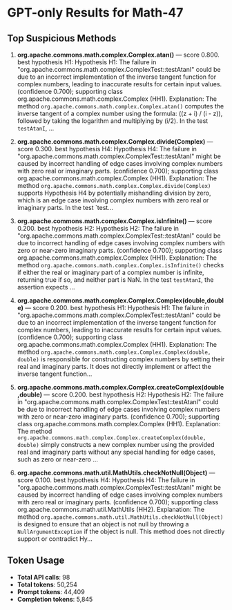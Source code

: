 # GPT-only Results for Math-47

## Top Suspicious Methods

1. **org.apache.commons.math.complex.Complex.atan()** — score 0.800. best hypothesis H1: Hypothesis H1: The failure in "org.apache.commons.math.complex.ComplexTest::testAtanI" could be due to an incorrect implementation of the inverse tangent function for complex numbers, leading to inaccurate results for certain input values. (confidence 0.700); supporting class org.apache.commons.math.complex.Complex (HH1).
    Explanation: The method `org.apache.commons.math.complex.Complex.atan()` computes the inverse tangent of a complex number using the formula: \((z + i) / (i - z)\), followed by taking the logarithm and multiplying by \(i/2\). In the test `testAtanI`, ...

2. **org.apache.commons.math.complex.Complex.divide(Complex)** — score 0.300. best hypothesis H4: Hypothesis H4: The failure in "org.apache.commons.math.complex.ComplexTest::testAtanI" might be caused by incorrect handling of edge cases involving complex numbers with zero real or imaginary parts. (confidence 0.700); supporting class org.apache.commons.math.complex.Complex (HH1).
    Explanation: The method `org.apache.commons.math.complex.Complex.divide(Complex)` supports Hypothesis H4 by potentially mishandling division by zero, which is an edge case involving complex numbers with zero real or imaginary parts. In the test `test...

3. **org.apache.commons.math.complex.Complex.isInfinite()** — score 0.200. best hypothesis H2: Hypothesis H2: The failure in "org.apache.commons.math.complex.ComplexTest::testAtanI" could be due to incorrect handling of edge cases involving complex numbers with zero or near-zero imaginary parts. (confidence 0.700); supporting class org.apache.commons.math.complex.Complex (HH1).
    Explanation: The method `org.apache.commons.math.complex.Complex.isInfinite()` checks if either the real or imaginary part of a complex number is infinite, returning true if so, and neither part is NaN. In the test `testAtanI`, the assertion expects ...

4. **org.apache.commons.math.complex.Complex.Complex(double,double)** — score 0.200. best hypothesis H1: Hypothesis H1: The failure in "org.apache.commons.math.complex.ComplexTest::testAtanI" could be due to an incorrect implementation of the inverse tangent function for complex numbers, leading to inaccurate results for certain input values. (confidence 0.700); supporting class org.apache.commons.math.complex.Complex (HH1).
    Explanation: The method `org.apache.commons.math.complex.Complex.Complex(double, double)` is responsible for constructing complex numbers by setting their real and imaginary parts. It does not directly implement or affect the inverse tangent function...

5. **org.apache.commons.math.complex.Complex.createComplex(double,double)** — score 0.200. best hypothesis H2: Hypothesis H2: The failure in "org.apache.commons.math.complex.ComplexTest::testAtanI" could be due to incorrect handling of edge cases involving complex numbers with zero or near-zero imaginary parts. (confidence 0.700); supporting class org.apache.commons.math.complex.Complex (HH1).
    Explanation: The method `org.apache.commons.math.complex.Complex.createComplex(double, double)` simply constructs a new complex number using the provided real and imaginary parts without any special handling for edge cases, such as zero or near-zero ...

6. **org.apache.commons.math.util.MathUtils.checkNotNull(Object)** — score 0.100. best hypothesis H4: Hypothesis H4: The failure in "org.apache.commons.math.complex.ComplexTest::testAtanI" might be caused by incorrect handling of edge cases involving complex numbers with zero real or imaginary parts. (confidence 0.700); supporting class org.apache.commons.math.util.MathUtils (HH2).
    Explanation: The method `org.apache.commons.math.util.MathUtils.checkNotNull(Object)` is designed to ensure that an object is not null by throwing a `NullArgumentException` if the object is null. This method does not directly support or contradict Hy...


## Token Usage

- **Total API calls**: 98
- **Total tokens**: 50,254
- **Prompt tokens**: 44,409
- **Completion tokens**: 5,845
